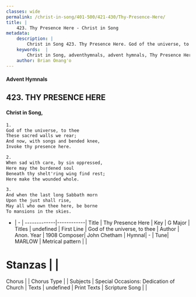 ```yaml
---
classes: wide
permalink: /christ-in-song/401-500/421-430/Thy-Presence-Here/
title: |
    423. Thy Presence Here - Christ in Song
metadata:
    description: |
        Christ in Song 423. Thy Presence Here. God of the universe, to thee These sacred walls we rear; And now, with songs and bended knee, Invoke thy presence here.
    keywords:  |
        Christ in Song, adventhymnals, advent hymnals, Thy Presence Here, God of the universe, to thee. 
    author: Brian Onang'o
---
```


#### Advent Hymnals
## 423. THY PRESENCE HERE
####  Christ in Song,

```txt
1.
God of the universe, to thee
These sacred walls we rear;
And now, with songs and bended knee,
Invoke thy presence here.

2.
When sad with care, by sin oppressed,
Here may the burdened soul
Beneath thy shelt'ring wing find rest;
Here make the wounded whole.

3.
And when the last long Sabbath morn
Upon the just shall rise,
May all who own thee here, be borne
To mansions in the skies.

```

- |   -  |
-------------|------------|
Title | Thy Presence Here |
Key | G Major |
Titles | undefined |
First Line | God of the universe, to thee |
Author | Anon.
Year | 1908
Composer| John Chetham |
Hymnal|  - |
Tune| MARLOW |
Metrical pattern | |
# Stanzas |  |
Chorus |  |
Chorus Type |  |
Subjects | Special Occasions: Dedication of Church |
Texts | undefined |
Print Texts | 
Scripture Song |  |
    
